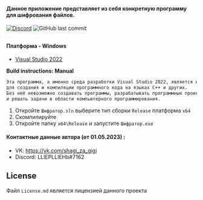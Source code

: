 #### Данное приложение представляет из себя конкретную программу для шифрования файлов.

[![Discord](https://img.shields.io/discord/1075519000534057020?label=discord&logo=discord)](https://discord.gg/aDqbVtJ3Kj)
![GitHub last commit](https://img.shields.io/github/last-commit/multimaks2/FileShield)
##

#### Платформа - Windows

- [Visual Studio 2022](https://visualstudio.microsoft.com/vs/)

**Build instructions: Manual**
```sh
Эта программа, а именно среда разработки Visual Studio 2022, является необходимым инструментом 
для создания и компиляции программного кода на языках C++ и других.
Без неё невозможно создавать программы, разрабатывать программные проекты
и решать задачи в области компьютерного программирования.
```

1. Откройте `Шифратор.sln` выберите тип сборки `Release` платформа `x64`
2. Скомпилируйте
3. Откройте папку `x64\Release` и запустите `Шифратор.exe`


#### Контактные данные автора (от 01.05.2023) :
- VK: https://vk.com/shagi_za_gigi
- Discord: LLIEPLLIEHb#7162 

## License

Файл `License.md` является лицензией данного проекта
